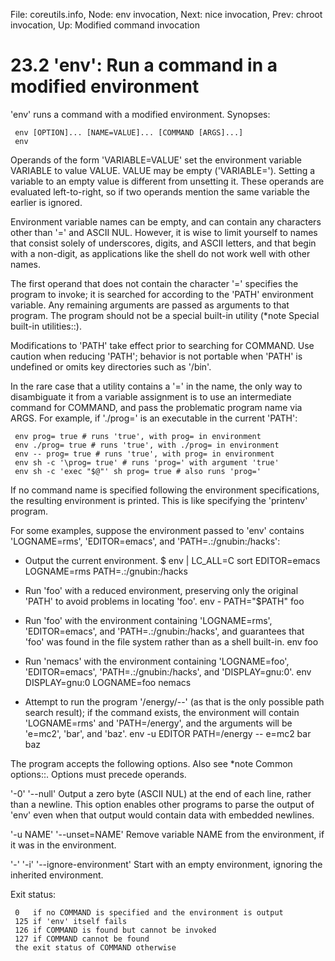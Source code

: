 File: coreutils.info,  Node: env invocation,  Next: nice invocation,  Prev: chroot invocation,  Up: Modified command invocation

23.2 'env': Run a command in a modified environment
===================================================

'env' runs a command with a modified environment.  Synopses:

     env [OPTION]... [NAME=VALUE]... [COMMAND [ARGS]...]
     env

   Operands of the form 'VARIABLE=VALUE' set the environment variable
VARIABLE to value VALUE.  VALUE may be empty ('VARIABLE=').  Setting a
variable to an empty value is different from unsetting it.  These
operands are evaluated left-to-right, so if two operands mention the
same variable the earlier is ignored.

   Environment variable names can be empty, and can contain any
characters other than '=' and ASCII NUL. However, it is wise to limit
yourself to names that consist solely of underscores, digits, and ASCII
letters, and that begin with a non-digit, as applications like the shell
do not work well with other names.

   The first operand that does not contain the character '=' specifies
the program to invoke; it is searched for according to the 'PATH'
environment variable.  Any remaining arguments are passed as arguments
to that program.  The program should not be a special built-in utility
(*note Special built-in utilities::).

   Modifications to 'PATH' take effect prior to searching for COMMAND.
Use caution when reducing 'PATH'; behavior is not portable when 'PATH'
is undefined or omits key directories such as '/bin'.

   In the rare case that a utility contains a '=' in the name, the only
way to disambiguate it from a variable assignment is to use an
intermediate command for COMMAND, and pass the problematic program name
via ARGS.  For example, if './prog=' is an executable in the current
'PATH':

     env prog= true # runs 'true', with prog= in environment
     env ./prog= true # runs 'true', with ./prog= in environment
     env -- prog= true # runs 'true', with prog= in environment
     env sh -c '\prog= true' # runs 'prog=' with argument 'true'
     env sh -c 'exec "$@"' sh prog= true # also runs 'prog='

   If no command name is specified following the environment
specifications, the resulting environment is printed.  This is like
specifying the 'printenv' program.

   For some examples, suppose the environment passed to 'env' contains
'LOGNAME=rms', 'EDITOR=emacs', and 'PATH=.:/gnubin:/hacks':

   * Output the current environment.
          $ env | LC_ALL=C sort
          EDITOR=emacs
          LOGNAME=rms
          PATH=.:/gnubin:/hacks

   * Run 'foo' with a reduced environment, preserving only the original
     'PATH' to avoid problems in locating 'foo'.
          env - PATH="$PATH" foo

   * Run 'foo' with the environment containing 'LOGNAME=rms',
     'EDITOR=emacs', and 'PATH=.:/gnubin:/hacks', and guarantees that
     'foo' was found in the file system rather than as a shell built-in.
          env foo

   * Run 'nemacs' with the environment containing 'LOGNAME=foo',
     'EDITOR=emacs', 'PATH=.:/gnubin:/hacks', and 'DISPLAY=gnu:0'.
          env DISPLAY=gnu:0 LOGNAME=foo nemacs

   * Attempt to run the program '/energy/--' (as that is the only
     possible path search result); if the command exists, the
     environment will contain 'LOGNAME=rms' and 'PATH=/energy', and the
     arguments will be 'e=mc2', 'bar', and 'baz'.
          env -u EDITOR PATH=/energy -- e=mc2 bar baz

   The program accepts the following options.  Also see *note Common
options::.  Options must precede operands.

'-0'
'--null'
     Output a zero byte (ASCII NUL) at the end of each line, rather than
     a newline.  This option enables other programs to parse the output
     of 'env' even when that output would contain data with embedded
     newlines.

'-u NAME'
'--unset=NAME'
     Remove variable NAME from the environment, if it was in the
     environment.

'-'
'-i'
'--ignore-environment'
     Start with an empty environment, ignoring the inherited
     environment.

   Exit status:

     0   if no COMMAND is specified and the environment is output
     125 if 'env' itself fails
     126 if COMMAND is found but cannot be invoked
     127 if COMMAND cannot be found
     the exit status of COMMAND otherwise


